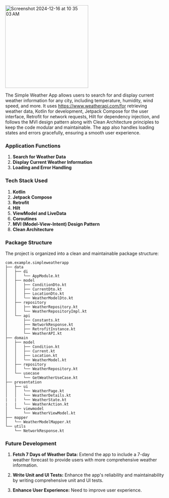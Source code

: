 <img width="262" alt="Screenshot 2024-12-16 at 10 35 03 AM" src="https://github.com/user-attachments/assets/0771a856-8be3-4103-9901-77391f793f17" />

The Simple Weather App allows users to search for and display current weather information for any city, including temperature, humidity, wind speed, and more. It uses https://www.weatherapi.com/for retrieving weather data, Kotlin for development, Jetpack Compose for the user interface, Retrofit for network requests, Hilt for dependency injection, and follows the MVI design pattern along with Clean Architecture principles to keep the code modular and maintainable. The app also handles loading states and errors gracefully, ensuring a smooth user experience.

### Application Functions

1. **Search for Weather Data**
2. **Display Current Weather Information**
3. **Loading and Error Handling**

### Tech Stack Used

1. **Kotlin**
2. **Jetpack Compose**
3. **Retrofit**
4. **Hilt**
5. **ViewModel and LiveData**
6. **Coroutines**
7. **MVI (Model-View-Intent) Design Pattern**
8. **Clean Architecture**

### Package Structure

The project is organized into a clean and maintainable package structure:

```
com.example.simpleweatherapp
├── data
│   ├── di
│   │   └── AppModule.kt
│   ├── model
│   │   ├── ConditionDto.kt
│   │   ├── CurrentDto.kt
│   │   ├── LocationDto.kt
│   │   └── WeatherModelDto.kt
│   ├── repository
│   │   ├── WeatherRepository.kt
│   │   └── WeatherRepositoryImpl.kt
│   └── api
│       ├── Constants.kt
│       ├── NetworkResponse.kt
│       ├── RetrofitInstance.kt
│       └── WeatherAPI.kt
├── domain
│   ├── model
│   │   ├── Condition.kt
│   │   ├── Current.kt
│   │   ├── Location.kt
│   │   └── WeatherModel.kt
│   ├── repository
│   │   └── WeatherRepository.kt
│   └── usecase
│       └── GetWeatherUseCase.kt
├── presentation
│   ├── ui
│   │   └── WeatherPage.kt
│   │   └── WeatherDetails.kt
|   |   └── WeatherState.kt
|   |   └── WeatherAction.kt
│   └── viewmodel
│       └── WeatherViewModel.kt
├── mapper
│   └── WeatherModelMapper.kt
└── utils
    └── NetworkResponse.kt

```
### Future Development
1. **Fetch 7 Days of Weather Data:** Extend the app to include a 7-day weather forecast to provide users with more comprehensive weather information.

2. **Write Unit and UI Tests:** Enhance the app's reliability and maintainability by writing comprehensive unit and UI tests.

3. **Enhance User Experience:** Need to improve user experience.
